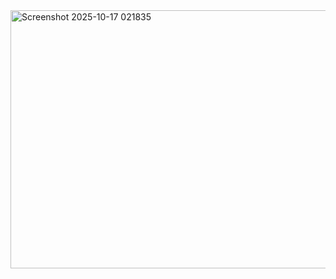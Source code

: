 
<img width="962" height="413" alt="Screenshot 2025-10-17 021835" src="https://github.com/user-attachments/assets/0a9cda00-88ec-4bac-95ae-b86683e3c610" />
